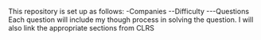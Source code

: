 This repository is set up as follows:
-Companies
--Difficulty
---Questions
Each question will include my though process in solving the question.
I will also link the appropriate sections from CLRS
